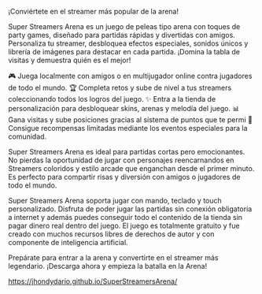 ¡Conviértete en el streamer más popular de la arena!

Super Streamers Arena es un juego de peleas tipo arena con toques de party games, diseñado para partidas rápidas y divertidas con amigos. Personaliza tu streamer, desbloquea efectos especiales, sonidos únicos y librería de imágenes para destacar en cada partida. ¡Domina la tabla de visitas y demuestra quién es el mejor!

🎮 Juega localmente con amigos o en multijugador online contra jugadores de todo el mundo.
🏆 Completa retos y sube de nivel a tus streamers coleccionando todos los logros del juego.
✨ Entra a la tienda de personalización para desbloquear skins, arenas y melodía del juego.
📊 Gana visitas y sube posiciones gracias al sistema de puntos que te permi
🎉 Consigue recompensas limitadas mediante los eventos especiales para la comunidad.

Super Streamers Arena es ideal para partidas cortas pero emocionantes. No pierdas la oportunidad de jugar con personajes reencarnandos en Streamers coloridos y estilo arcade que enganchan desde el primer minuto. Es perfecto para compartir risas y diversión con amigos o jugadores de todo el mundo.

Super Streamers Arena soporta jugar con mando, teclado y touch personalizado. Disfruta de poder jugar las partidas sin conexión obligatoria a internet y además puedes conseguir todo el contenido de la tienda sin pagar dinero real dentro del juego. El juego es totalmente gratuito y fue creado con muchos recursos libres de derechos de autor y con componente de inteligencia artificial.

Prepárate para entrar a la arena y convertirte en el streamer más legendario. ¡Descarga ahora y empieza la batalla en la Arena!

https://jhondydario.github.io/SuperStreamersArena/
